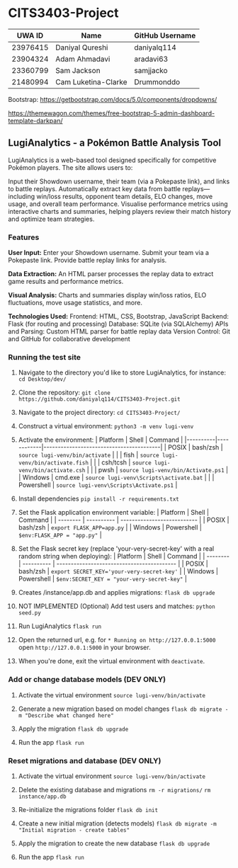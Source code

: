 # CITS3403-Project


| UWA ID   | Name                  | GitHub Username |
|----------|-----------------------|-----------------|
| 23976415 | Daniyal Qureshi       | daniyalq114     |
| 23904324 | Adam Ahmadavi         | aradavi63       |
| 23360799 | Sam Jackson           | samjjacko       |
| 21480994 | Cam Luketina-Clarke   | Drummonddo      |



Bootstrap: https://getbootstrap.com/docs/5.0/components/dropdowns/

https://themewagon.com/themes/free-bootstrap-5-admin-dashboard-template-darkpan/

## LugiAnalytics - a Pokémon Battle Analysis Tool
LugiAnalytics is a web-based tool designed specifically for competitive Pokémon players. The site allows users to:

Input their Showdown username, their team (via a Pokepaste link), and links to battle replays.
Automatically extract key data from battle replays—including win/loss results, opponent team details, ELO changes, move usage, and overall team performance.
Visualise performance metrics using interactive charts and summaries, helping players review their match history and optimize team strategies.

### Features
**User Input:**
Enter your Showdown username.
Submit your team via a Pokepaste link.
Provide battle replay links for analysis.

**Data Extraction:**
An HTML parser processes the replay data to extract game results and performance metrics.

**Visual Analysis:**
Charts and summaries display win/loss ratios, ELO fluctuations, move usage statistics, and more.

**Technologies Used:**
Frontend: HTML, CSS, Bootstrap, JavaScript 
Backend: Flask (for routing and processing)
Database: SQLite (via SQLAlchemy)
APIs and Parsing: Custom HTML parser for battle replay data
Version Control: Git and GitHub for collaborative development


### Running the test site
1. Navigate to the directory you'd like to store LugiAnalytics, for instance:
`cd Desktop/dev/`

2. Clone the repository:
`git clone https://github.com/daniyalq114/CITS3403-Project.git`

3. Navigate to the project directory:
`cd CITS3403-Project/`

4. Construct a virtual environment:
`python3 -m venv lugi-venv`

5. Activate the environment: 
    | Platform | Shell      | Command                                 |
    |----------|------------|-----------------------------------------|
    | POSIX    | bash/zsh   | `source lugi-venv/bin/activate`         |
    |          | fish       | `source lugi-venv/bin/activate.fish`    |
    |          | csh/tcsh   | `source lugi-venv/bin/activate.csh`     |
    |          | pwsh       | `source lugi-venv/bin/Activate.ps1`     |
    | Windows  | cmd.exe    | `source lugi-venv\Scripts\activate.bat` |
    |          | Powershell | `source lugi-venv\Scripts\Activate.ps1` |

6. Install dependencies
`pip install -r requirements.txt`

7. Set the Flask application environment variable:
| Platform | Shell      | Command                     |
| -------- | ---------- | --------------------------- |
| POSIX    | bash/zsh   | `export FLASK_APP=app.py`   |
| Windows  | Powershell | `$env:FLASK_APP = "app.py"` |

8. Set the Flask secret key (replace 'your-very-secret-key' with a real random string when deploying):
| Platform | Shell      | Command                                    |
| -------- | ---------- | ------------------------------------------ |
| POSIX    | bash/zsh   | `export SECRET_KEY='your-very-secret-key'` |
| Windows  | Powershell | `$env:SECRET_KEY = "your-very-secret-key"` |

9. Creates /instance/app.db and applies migrations:
`flask db upgrade`

10. NOT IMPLEMENTED (Optional) Add test users and matches: 
`python seed.py`

11. Run LugiAnalytics
`flask run`

12. Open the returned url, e.g. for `* Running on http://127.0.0.1:5000` open `http://127.0.0.1:5000` in your browser. 

13. When you're done, exit the virtual environment with `deactivate`.


### Add or change database models (DEV ONLY)
1. Activate the virtual environment
`source lugi-venv/bin/activate`

2. Generate a new migration based on model changes
`flask db migrate -m "Describe what changed here"`

3. Apply the migration
`flask db upgrade`

4. Run the app
`flask run`


### Reset migrations and database (DEV ONLY)
1. Activate the virtual environment
`source lugi-venv/bin/activate`

2. Delete the existing database and migrations
`rm -r migrations/`
`rm instance/app.db`

3. Re-initialize the migrations folder
`flask db init`

4. Create a new initial migration (detects models)
`flask db migrate -m "Initial migration - create tables"`

5. Apply the migration to create the new database
`flask db upgrade`

6. Run the app
`flask run`
